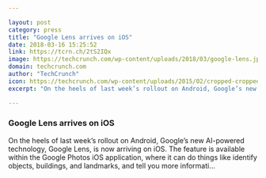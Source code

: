 ```yaml
---

layout: post
category: press
title: "Google Lens arrives on iOS"
date: 2018-03-16 15:25:52
link: https://tcrn.ch/2tS2IQx
image: https://techcrunch.com/wp-content/uploads/2018/03/google-lens.jpg?w=600
domain: techcrunch.com
author: "TechCrunch"
icon: https://techcrunch.com/wp-content/uploads/2015/02/cropped-cropped-favicon-gradient.png?w=180
excerpt: "On the heels of last week’s rollout on Android, Google’s new AI-powered technology, Google Lens, is now arriving on iOS. The feature is available within the Google Photos iOS application, where it can do things like identify objects, buildings, and landmarks, and tell you more informati…"

---
```


### Google Lens arrives on iOS

On the heels of last week’s rollout on Android, Google’s new AI-powered technology, Google Lens, is now arriving on iOS. The feature is available within the Google Photos iOS application, where it can do things like identify objects, buildings, and landmarks, and tell you more informati…